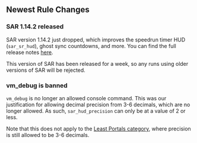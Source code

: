 ## Newest Rule Changes

### SAR 1.14.2 released

SAR version 1.14.2 just dropped, which improves the speedrun timer HUD (`sar_sr_hud`),
ghost sync countdowns, and more. You can find the full release notes [here](https://github.com/p2sr/SourceAutoRecord/releases/tag/1.14.2).

This version of SAR has been released for a week, so any runs using older versions of
SAR will be rejected.

### vm_debug is banned

`vm_debug` is no longer an allowed console command. This was our justification for
allowing decimal precision from 3-6 decimals, which are no longer allowed. As such,
`sar_hud_precision` can only be at a value of 2 or less.

Note that this does not apply to the [Least Portals category](https://lp.portal2.sr),
where precision is still allowed to be 3-6 decimals.
